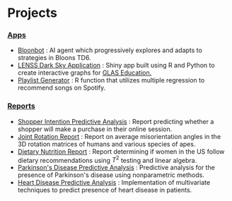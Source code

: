 # Projects

### <ins> Apps </ins>

* [Bloonbot](https://github.com/jamesspalding/bloonbot) : AI agent which progressively explores and adapts to strategies in Bloons TD6.
* [LENSS Dark Sky Application](https://lenss.acsq.me/) :  Shiny app built using R and Python to create interactive graphs for [GLAS Education.](https://glaseducation.org/lenss/)
* [Playlist Generator](https://jamesspalding.github.io/playlist-generator/) : R function that utilizes multiple regression to recommend songs on Spotify.

### <ins> Reports </ins>
* [Shopper Intention Predictive Analysis](https://jamesspalding.github.io/STAT543_grad/) : Report predicting whether a shopper will make a purchase in their online session.
* [Joint Rotation Report](https://jamesspalding.github.io/STAT547/) : Report on average misorientation angles in the 3D rotation matrices of humans and various species of apes.
* [Dietary Nutrition Report](https://jamesspalding.github.io/STAT763/) : Report determining if women in the US follow dietary recommendations using $T^2$ testing and linear algebra.
* [Parkinson's Disease Predictive Analysis](https://jamesspalding.github.io/STAT447_Project1/) : Predictive analysis for the presence of Parkinson's disease using nonparametric methods.
* [Heart Disease Predictive Analysis](https://jamesspalding.github.io/Heart-Disease-Predictions/) : Implementation of multivariate techniques to predict presence of heart disease in patients.
